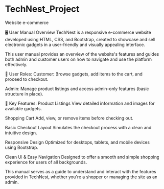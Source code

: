 # TechNest_Project
Website e-commerce 

🖥️ User Manual Overview
TechNest is a responsive e-commerce website developed using HTML, CSS, and Bootstrap, created to showcase and sell electronic gadgets in a user-friendly and visually appealing interface.

This user manual provides an overview of the website's features and guides both admin and customer users on how to navigate and use the platform effectively.

👥 User Roles:
Customer: Browse gadgets, add items to the cart, and proceed to checkout.

Admin: Manage product listings and access admin-only features (basic structure in place).

🌟 Key Features:
Product Listings
View detailed information and images for available gadgets.

Shopping Cart
Add, view, or remove items before checking out.

Basic Checkout Layout
Simulates the checkout process with a clean and intuitive design.

Responsive Design
Optimized for desktops, tablets, and mobile devices using Bootstrap.

Clean UI & Easy Navigation
Designed to offer a smooth and simple shopping experience for users of all backgrounds.

This manual serves as a guide to understand and interact with the features provided in TechNest, whether you're a shopper or managing the site as an admin.
